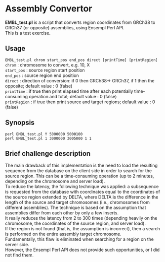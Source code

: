 # Assembly Convertor
**EMBL_test.pl** is a script that converts region coordinates from GRCh38 to GRCh37 (or opposite) assemblies, using Ensempl Perl API.<br>
This is a test exercise.<br>

## Usage
`EMBL_test.pl chrom start_pos end_pos direct [printTime] [printRegion]`<br>
`chrom`	: chromosome to convert, e.g. 10, X<br>
`start_pos`	: source region start position<br>
`end_pos`	: source region end position<br>
`direct`	: direction of conversion: if 0 then GRCh38-> GRCh37, if 1 then the opposite; default value	: 0 (false)<br>
`printTime`	: if true then print elapsed time after each potentially time-consuming operation and total; 
default value : 0 (false)<br>
`printRegion`	: if true then print source and target regions; default value : 0 (false)<br>

## Synopsis
`perl EMBL_test.pl Y 5000000 5000100`<br>
`perl EMBL_test.pl 1 3000000 3005000 1 1`<br>

## Brief challenge description
The main drawback of this implementation is the need to load the resulting sequence from the database on the client side in order to search for the source region.
 This can be a time-consuming operation (up to 2 minutes, depending on the chromosome and server load).<br>
To reduce the latency, the following technique was applied: a subsequence is requested from the database 
with coordinates equal to the coordinates of the source region extended by DELTA, 
where DELTA is the difference in the length of the source and target chromosomes (i.e., chromosomes from different assemblies). 
The technique is based on the assumption that assemblies differ from each other by only a few inserts.<br>
It really reduces the latency from 2 to 300 times (depending heavily on the chromosome, the coordinates of the source region, and server load).<br>
If the region is not found (that is, the assumption is incorrect), then a search is performed on the entire assembly target chromosome.<br>
Fundamentally, this flaw is eliminated when searching for a region on the server side.<br>
However, the Ensempl Perl API does not provide such opportunities, or I did not find them.
